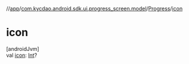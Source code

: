 //[app](../../../index.md)/[com.kycdao.android.sdk.ui.progress_screen.model](../index.md)/[Progress](index.md)/[icon](icon.md)

# icon

[androidJvm]\
val [icon](icon.md): [Int](https://kotlinlang.org/api/latest/jvm/stdlib/kotlin/-int/index.html)?

